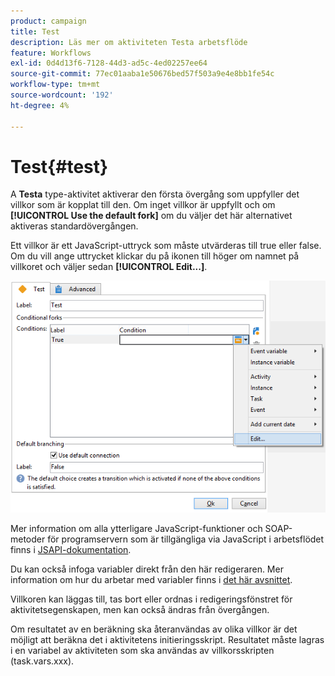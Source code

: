 ```yaml
---
product: campaign
title: Test
description: Läs mer om aktiviteten Testa arbetsflöde
feature: Workflows
exl-id: 0d4d13f6-7128-44d3-ad5c-4ed02257ee64
source-git-commit: 77ec01aaba1e50676bed57f503a9e4e8bb1fe54c
workflow-type: tm+mt
source-wordcount: '192'
ht-degree: 4%

---
```


# Test{#test}



A **Testa** type-aktivitet aktiverar den första övergång som uppfyller det villkor som är kopplat till den. Om inget villkor är uppfyllt och om **[!UICONTROL Use the default fork]** om du väljer det här alternativet aktiveras standardövergången.

Ett villkor är ett JavaScript-uttryck som måste utvärderas till true eller false. Om du vill ange uttrycket klickar du på ikonen till höger om namnet på villkoret och väljer sedan **[!UICONTROL Edit...]**.

![](assets/edit_test.png)

Mer information om alla ytterligare JavaScript-funktioner och SOAP-metoder för programservern som är tillgängliga via JavaScript i arbetsflödet finns i [JSAPI-dokumentation](https://experienceleague.adobe.com/developer/campaign-api/api/index.html?lang=sv).

Du kan också infoga variabler direkt från den här redigeraren. Mer information om hur du arbetar med variabler finns i [det här avsnittet](javascript-scripts-and-templates.md#variables).

Villkoren kan läggas till, tas bort eller ordnas i redigeringsfönstret för aktivitetsegenskapen, men kan också ändras från övergången.

Om resultatet av en beräkning ska återanvändas av olika villkor är det möjligt att beräkna det i aktivitetens initieringsskript. Resultatet måste lagras i en variabel av aktiviteten som ska användas av villkorsskripten (task.vars.xxx).
